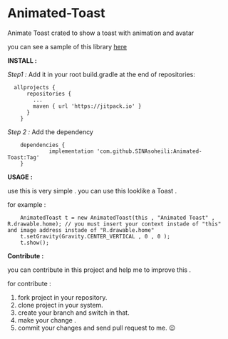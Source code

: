 # Animated-Toast
Animate Toast crated to show a toast with animation and avatar

you can see a sample of this library [here](https://github.com/SINAsoheili/Animated-Toast/blob/master/sample.gif)

**INSTALL :** 

*Step1 :*
Add it in your root build.gradle at the end of repositories:

```
  allprojects {
      repositories {
        ...
        maven { url 'https://jitpack.io' }
      }
    }
```    
    
*Step 2 :*
Add the dependency

```
    dependencies {
             implementation 'com.github.SINAsoheili:Animated-Toast:Tag'
    }
```    
    
**USAGE :**

use this is very simple . you can use this looklike a Toast .

for example :

        AnimatedToast t = new AnimatedToast(this , "Animated Toast" , R.drawable.home); // you must insert your context instade of "this" and image address instade of "R.drawable.home"
        t.setGravity(Gravity.CENTER_VERTICAL , 0 , 0 );
        t.show();
                

**Contribute :**

you can contribute in this project and help me to improve this .

for contribute :

1. fork project in your repository.
2. clone project in your system.
3. create your branch and switch in that.
4. make your change .
5. commit your changes and send pull request to me. :wink:
